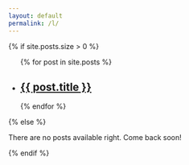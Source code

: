 ```yaml
---
layout: default
permalink: /l/
---
```

{% if site.posts.size > 0 %}
  <ul>
  {% for post in site.posts %}
    <li>
      <a href="{{ post.url }}">
        <h2>{{ post.title }}</h2>
      </a>
    </li>
  {% endfor %}
  </ul>
  {% else %}
  <p>There are no posts available right. Come back soon!</p>
{% endif %}